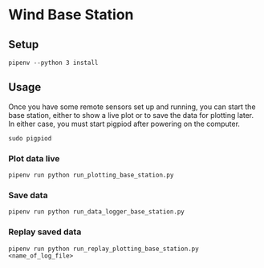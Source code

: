 # Wind Base Station

## Setup
`pipenv --python 3 install`

## Usage
Once you have some remote sensors set up and running, you can start the base station, either to show a live plot or to save the data for plotting later. In either case, you must start pigpiod after powering on the computer.

`sudo pigpiod`

### Plot data live
`pipenv run python run_plotting_base_station.py`

### Save data
`pipenv run python run_data_logger_base_station.py`

### Replay saved data
`pipenv run python run_replay_plotting_base_station.py <name_of_log_file>`
